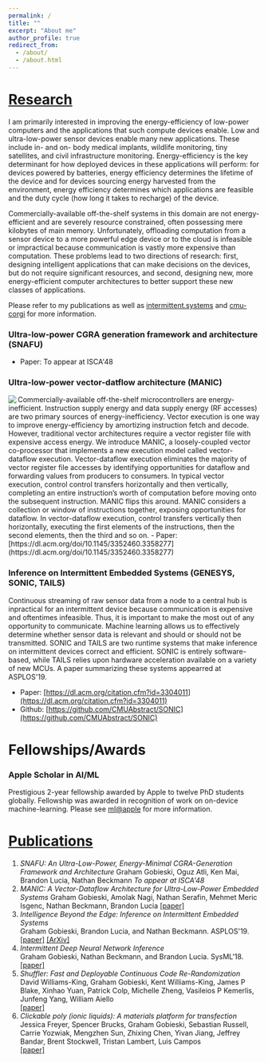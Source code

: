 ```yaml
---
permalink: /
title: ""
excerpt: "About me"
author_profile: true
redirect_from: 
  - /about/
  - /about.html
---
```


# [Research](#research)
I am primarily interested in improving the energy-efficiency of low-power computers and the applications that such compute devices enable. Low and ultra-low-power sensor devices enable many new applications. These include in- and on- body medical implants, wildlife monitoring, tiny satellites, and civil infrastructure monitoring. Energy-efficiency is the key determinant for how deployed devices in these applications will perform: for devices powered by batteries, energy efficiency determines the lifetime of the device and for devices sourcing energy harvested from the environment, energy efficiency determines which applications are feasible and the duty cycle (how long it takes to recharge) of the device. 

Commercially-available off-the-shelf systems in this domain are not energy-efficient and are severely resource constrained, often possessing mere kilobytes of main memory. Unfortunately, offloading computation from a sensor device to a more powerful edge device or to the cloud is infeasible or impractical because communication is vastly more expensive than computation. These problems lead to two directions of research: first, designing intelligent applications that can make decisions on the devices, but do not require significant resources, and second, designing new, more energy-efficient computer architectures to better support these new classes of applications.

Please refer to my publications as well as [intermittent.systems](http://www.intermittent.systems/) and [cmu-corgi](https://cmu-corgi.github.io/) for more information.

### Ultra-low-power CGRA generation framework and architecture (SNAFU)
- Paper: To appear at ISCA'48

### Ultra-low-power vector-datflow architecture (MANIC)
<img align="left" src="/G-ram/g-ram.github.io/blob/master/files/manic.png">
Commercially-available off-the-shelf microcontrollers are energy-inefficient. Instruction supply energy and data supply energy (RF accesses) are two primary sources of energy-inefficiency. Vector execution is one way to improve energy-efficiency by amortizing instruction fetch and decode. However, traditional vector architectures require a vector register file with expensive access energy. We introduce MANIC, a loosely-coupled vector co-processor that implements a new execution model called vector-dataflow execution. Vector-dataflow execution eliminates the majority of vector register file accesses by identifying opportunities for dataflow and forwarding values from producers to consumers. In typical vector execution, control control transfers horizontally and then vertically, completing an entire instruction’s worth of computation before moving onto the subsequent instruction. MANIC flips this around. MANIC considers a collection or window of instructions together, exposing opportunities for dataflow. In vector-dataflow execution, control transfers  vertically then horizontally, executing the first elements of the instructions, then the second elements, then the third and so on.
- Paper: [https://dl.acm.org/doi/10.1145/3352460.3358277](https://dl.acm.org/doi/10.1145/3352460.3358277)

### Inference on Intermittent Embedded Systems (GENESYS, SONIC, TAILS)
Continuous streaming of raw sensor data from a node to a central hub is inpractical for an intermittent device because communication is expensive and oftentimes infeasible. Thus, it is important to make the most out of any opportunity to communicate. Machine learning allows us to effectively determine whether sensor data is relevant and should or should not be transmitted. SONIC and TAILS are two runtime systems that make inference on intermittent devices correct and efficient. SONIC is entirely software-based, while TAILS relies upon hardware acceleration available on a variety of new MCUs. A paper summarizing these systems appearred at ASPLOS'19.
- Paper: [https://dl.acm.org/citation.cfm?id=3304011](https://dl.acm.org/citation.cfm?id=3304011)
- Github: [https://github.com/CMUAbstract/SONIC](https://github.com/CMUAbstract/SONIC)

# Fellowships/Awards
### Apple Scholar in AI/ML
Prestigious 2-year fellowship awarded by Apple to twelve PhD students globally. Fellowship was awarded in recognition of work on on-device machine-learning. Please see [ml@apple](https://machinelearning.apple.com/updates/introducing-apple-scholars-aiml) for more information.


# [Publications](#publications)
1. *SNAFU: An Ultra-Low-Power, Energy-Minimal CGRA-Generation Framework and Architecture*
Graham Gobieski, Oguz Atli, Ken Mai, Brandon Lucia, Nathan Beckmann
*To appear at ISCA'48*
2. *MANIC: A Vector-Dataflow Architecture for Ultra-Low-Power Embedded Systems*
Graham Gobieski, Amolak Nagi, Nathan Serafin, Mehmet Meric Isgenc, Nathan Beckmann, Brandon Lucia
[[paper]](https://dl.acm.org/doi/10.1145/3352460.3358277)
3. *Intelligence Beyond the Edge: Inference on Intermittent Embedded Systems*  
Graham Gobieski, Brandon Lucia, and Nathan Beckmann. ASPLOS'19.  
[[paper]](https://dl.acm.org/citation.cfm?id=3304011) [[ArXiv]](https://arxiv.org/abs/1810.07751)
4. *Intermittent Deep Neural Network Inference*  
Graham Gobieski, Nathan Beckmann, and Brandon Lucia. SysML'18.  
[[paper]](http://www.cs.cmu.edu/~beckmann/publications/papers/2018.sysml.sonic.pdf)
5. *Shuffler: Fast and Deployable Continuous Code Re-Randomization*  
David Williams-King, Graham Gobieski, Kent Williams-King, James P Blake, Xinhao Yuan, Patrick Colp, Michelle Zheng, Vasileios P Kemerlis, Junfeng Yang, William Aiello  
[[paper]](https://www.usenix.org/system/files/conference/osdi16/osdi16-williams-king.pdf)
6. *Clickable poly (ionic liquids): A materials platform for transfection*  
Jessica Freyer, Spencer Brucks, Graham Gobieski, Sebastian Russell, Carrie Yozwiak, Mengzhen Sun, Zhixing Chen, Yivan Jiang, Jeffrey Bandar, Brent Stockwell, Tristan Lambert, Luis Campos  
[[paper]](https://pdfs.semanticscholar.org/9c16/8b43d6ebe66e1c3e4c4a993dddd56594309b.pdf)

